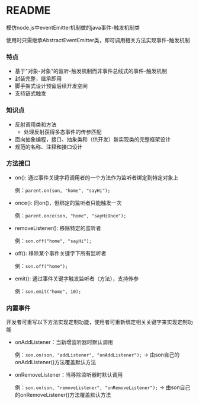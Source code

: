 # README

模仿node.js中eventEmitter机制做的java事件-触发机制类

使用时只需继承AbstractEventEmitter类，即可调用相关方法实现事件-触发机制


### 特点
- 基于"对象-对象"的监听-触发机制而非事件总线式的事件-触发机制
- 封装完整，继承即用
- 脚手架式设计预留后续开发空间
- 支持链式触发


### 知识点
- 反射调用类和方法
    - 处理反射获得多态事件的传参匹配
- 面向抽象编程，接口、抽象类和（供开发）新实现类的完整框架设计
- 规范的名称、注释和接口设计


### 方法接口

- on(): 通过事件关键字将调用者的一个方法作为监听者绑定到特定对象上

    例：`parent.on(son, "home", "sayHi");`
- once(): 同on()，但绑定的监听者只能触发一次

    例：`parent.once(son, "home", "sayHiOnce");`
- removeListener(): 移除特定的监听者

    例：`son.off("home", "sayHi");`
- off(): 移除某个事件关键字下所有监听者

    例：`son.off("home");`
- emit(): 通过事件关键字触发监听者（方法），支持传参

    例：`son.emit("home", 10);`
    
    
### 内置事件

开发者可重写以下方法实现定制功能，使用者可重新绑定相关关键字来实现定制功能
- onAddListener：当新增监听器时默认调用

    例：`son.on(son, "addListener", "onAddListener");` -> 由son自己的onAddListener()方法覆盖默认方法
- onRemoveListener：当移除监听器时默认调用

    例：`son.on(son, "removeListener", "onRemoveListener");` -> 由son自己的onRemoveListener()方法覆盖默认方法
